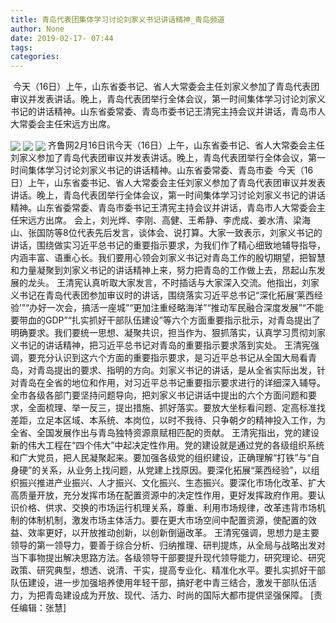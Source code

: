```yaml
---
title: 青岛代表团集体学习讨论刘家义书记讲话精神_青岛频道
author: None
date: 2019-02-17- 07:44
tags: 
categories: 
---
```

 今天（16日）上午，山东省委书记、省人大常委会主任刘家义参加了青岛代表团审议并发表讲话。晚上，青岛代表团举行全体会议，第一时间集体学习讨论刘家义书记的讲话精神。山东省委常委、青岛市委书记王清宪主持会议并讲话，青岛市人大常委会主任宋远方出席。
<!-- more -->
                
<img align="center" border="0" src="http://p0.ifengimg.com/a/2019_08/71ebb5e6458e14b_size86_w500_h308.jpg" />
                
<img align="center" border="0" src="http://p1.ifengimg.com/a/2019_08/e4d0c537994b6a5_size130_w500_h309.jpg" />
            
<img align="center" border="0" src="http://p2.ifengimg.com/a/2016/0810/204c433878d5cf9size1_w16_h16.png" />
齐鲁网2月16日讯今天（16日）上午，山东省委书记、省人大常委会主任刘家义参加了青岛代表团审议并发表讲话。晚上，青岛代表团举行全体会议，第一时间集体学习讨论刘家义书记的讲话精神。山东省委常委、青岛市委
 今天（16日）上午，山东省委书记、省人大常委会主任刘家义参加了青岛代表团审议并发表讲话。晚上，青岛代表团举行全体会议，第一时间集体学习讨论刘家义书记的讲话精神。山东省委常委、青岛市委书记王清宪主持会议并讲话，青岛市人大常委会主任宋远方出席。
会上，刘光烨、李刚、高健、王希静、李虎成、姜水清、梁海山、张国防等8位代表先后发言，谈体会、说打算。大家一致表示，刘家义书记的讲话，围绕做实习近平总书记的重要指示要求，为我们作了精心细致地辅导指导，内涵丰富、语重心长。我们要用心领会刘家义书记对青岛工作的殷切期望，把智慧和力量凝聚到刘家义书记的讲话精神上来，努力把青岛的工作做上去，昂起山东发展的龙头。
王清宪认真听取大家发言，不时插话与大家深入交流。他指出，刘家义书记在青岛代表团参加审议时的讲话，围绕落实习近平总书记“深化拓展‘莱西经验’”“办好一次会，搞活一座城”“更加注重经略海洋”“推动军民融合深度发展”“不能要带血的GDP”“扎实抓好干部队伍建设”等六个方面重要指示批示，对青岛提出了明确要求。我们要统一思想、凝聚共识，担当作为、狠抓落实，认真学习贯彻刘家义书记的讲话精神，把习近平总书记对青岛的重要指示要求落到实处。
王清宪强调，要充分认识到这六个方面的重要指示要求，是习近平总书记从全国大局看青岛，对青岛提出的要求、指明的方向。刘家义书记的讲话，是从全省实际出发，针对青岛在全省的地位和作用，对习近平总书记重要指示要求进行的详细深入辅导。全市各级各部门要坚持问题导向，把刘家义书记讲话中提出的六个方面问题和要求，全面梳理、举一反三，提出措施、抓好落实。要放大坐标看问题、定高标准找差距，立足本区域、本系统、本岗位，以时不我待、只争朝夕的精神投入工作，为全省、全国发展作出与青岛独特资源禀赋相匹配的贡献。
王清宪指出，党的建设新的伟大工程在“四个伟大”中起决定性作用。党的建设就是通过党的各级组织系统和广大党员，把人民凝聚起来。要加强各级党的组织建设，正确理解“打铁”与“自身硬”的关系，从业务上找问题，从党建上找原因。要深化拓展“莱西经验”，以组织振兴推进产业振兴、人才振兴、文化振兴、生态振兴。要深化市场化改革、扩大高质量开放，充分发挥市场在配置资源中的决定性作用，更好发挥政府作用。要认识价格、供求、交换的市场运行机理关系，尊重、利用市场规律，改革违背市场机制的体制机制，激发市场主体活力。要在更大市场空间中配置资源，使配置的效益、效率更好，以开放推动创新，以创新倒逼改革。
王清宪强调，思想力是主要领导的第一领导力，要善于综合分析、归纳推理、研判提炼，从全局与战略出发对当下事物提出解决思路方法。各级领导干部要提升现代领导能力，研究理论、研究政策、研究典型，想透、说清、干实，提高专业化、精准化水平。要扎实抓好干部队伍建设，进一步加强培养使用年轻干部，搞好老中青三结合，激发干部队伍活力，为把青岛建设成为开放、现代、活力、时尚的国际大都市提供坚强保障。
[责任编辑：张慧]
            
